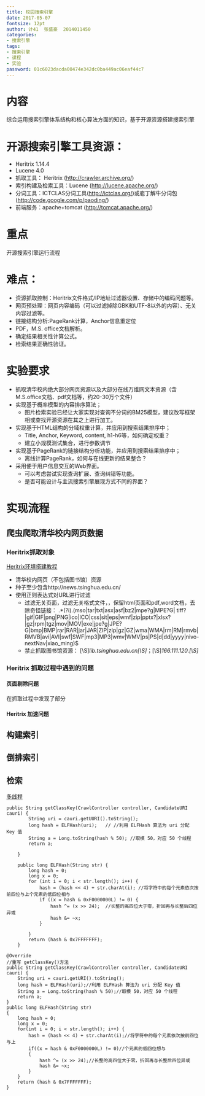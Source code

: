 ```yaml
---
title: 校园搜索引擎
date: 2017-05-07
fontsize: 12pt
author: 计41  张盛豪  2014011450
categories:
- 搜索引擎
tags: 
- 搜索引擎
- 课程
- 实验
password: 01c6023dacda00474e342dc0ba449ac06eaf44c7
---
```


# 内容
<!--more-->

综合运用搜索引擎体系结构和核心算法方面的知识，基于开源资源搭建搜索引擎

# 开源搜索引擎工具资源：
- Heritrix 1.14.4
- Lucene 4.0
- 抓取工具： Heritrix (http://crawler.archive.org/)
- 索引构建及检索工具：Lucene (http://lucene.apache.org/)
- 分词工具：ICTCLAS分词工具(http://ictclas.org/)或庖丁解牛分词包(http://code.google.com/p/paoding/)
- 前端服务：apache+tomcat (http://tomcat.apache.org/) 

# 重点

开源搜索引擎运行流程

# 难点：
- 资源抓取控制：Heritrix文件格式/IP地址过滤器设置、存储中的编码问题等。
- 网页预处理：网页内容编码（可以过滤掉除GBK和UTF-8以外的内容）、无关内容过滤等。
- 链接结构分析:PageRank计算，Anchor信息重定位
- PDF，M.S. office文档解析。
- 确定结果相关性计算公式。
- 检索结果正确性验证。

# 实验要求
- 抓取清华校内绝大部分网页资源以及大部分在线万维网文本资源（含M.S.office文档、pdf文档等，约20-30万个文件）
- 实现基于概率模型的内容排序算法；
    - 图片检索实验已经让大家实现对查询不分词的BM25模型，建议改写框架相或查找开源资源在其之上进行加工。
- 实现基于HTML结构的分域权重计算，并应用到搜索结果排序中；
    - Title, Anchor, Keyword, content, h1-h6等，如何确定权重？
    - 建立小规模测试集合，进行参数调节
- 实现基于PageRank的链接结构分析功能，并应用到搜索结果排序中；
    - 离线计算PageRank，如何与在线更新的结果整合？
- 采用便于用户信息交互的Web界面。
    - 可以考虑尝试实现查询扩展、查询纠错等功能。
    - 是否可能设计与主流搜索引擎展现方式不同的界面？



# 实现流程

## 爬虫爬取清华校内网页数据

### Heritrix抓取对象

[Heritrix环境搭建教程](https://www.ibm.com/developerworks/cn/opensource/os-cn-heritrix/)

- 清华校内网页（不包括图书馆）资源
- 种子至少包含http://news.tsinghua.edu.cn/
- 使用正则表达式对URL进行过滤
    - 过滤无关页面，过滤无关格式文件，，保留html页面和pdf,word文档，去除奇怪链接：  .*(?i)\.(mso|tar|txt|asx|asf|bz2|mpe?g|MPE?G| tiff?|gif|GIF|png|PNG|ico|ICO|css|sit|eps|wmf|zip|pptx?|xlsx?|gz|rpm|tgz|mov|MOV|exe|jpe?g|JPE?G|bmp|BMP|rar|RAR|jar|JAR|ZIP|zip|gz|GZ|wma|WMA|rm|RM|rmvb|RMVB|avi|AVI|swf|SWF|mp3|MP3|wmv|WMV|ps|PS|d|dd|yyyy|nivo-nextNav|xiao_ming)$
    - 禁止抓取图书馆资源：  [\S]*lib.tsinghua.edu.cn[\S]*；[\S]*166.111.120.[\S]*

### Heritrix 抓取过程中遇到的问题

#### 页面剔除问题

在抓取过程中发现了部分

####  Heritrix 加速问题



## 构建索引

## 倒排索引

## 检索


[多线程](http://blog.csdn.net/yangding_/article/details/41122977)


```
public String getClassKey(CrawlController controller, CandidateURI cauri) {
        String uri = cauri.getUURI().toString();
        long hash = ELFHash(uri);   // //利用 ELFHash 算法为 uri 分配 Key 值
        String a = Long.toString(hash % 50); //取模 50，对应 50 个线程
        return a;
    
    }
    
    public long ELFHash(String str) {
        long hash = 0;
        long x = 0;
        for (int i = 0; i < str.length(); i++) {
            hash = (hash << 4) + str.charAt(i); //将字符中的每个元素依次按前四位与上个元素的低四位相与
            if ((x = hash & 0xF0000000L) != 0) {
                hash ^= (x >> 24);  //长整的高四位大于零，折回再与长整后四位异或
                hash &= ~x;
            }
    
        }
        return (hash & 0x7FFFFFFF);
    }
```

```
@Override
//重写 getClassKey()方法
public String getClassKey(CrawlController controller, CandidateURI cauri) {
    String uri = cauri.getURI().toString();
    long hash = ELFHash(uri);//利用 ELFHash 算法为 uri 分配 Key 值 
    String a = Long.toString(hash % 50);//取模 50，对应 50 个线程
    return a;
}
public long ELFHash(String str)
{
    long hash = 0;
    long x = 0;
    for(int i = 0; i < str.length(); i++) {
        hash = (hash << 4) + str.charAt(i);//将字符中的每个元素依次按前四位与上 
        if((x = hash & 0xF0000000L) != 0)//个元素的低四位想与
        {
            hash ^= (x >> 24);//长整的高四位大于零，折回再与长整后四位异或
            hash &= ~x; 
        }
    }
    return (hash & 0x7FFFFFFF); 
}
```
